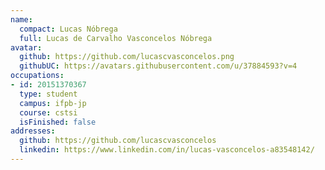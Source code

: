 ```yaml
---
name:
  compact: Lucas Nóbrega
  full: Lucas de Carvalho Vasconcelos Nóbrega
avatar:
  github: https://github.com/lucascvasconcelos.png
  githubUC: https://avatars.githubusercontent.com/u/37884593?v=4
occupations:
- id: 20151370367
  type: student
  campus: ifpb-jp
  course: cstsi
  isFinished: false
addresses:
  github: https://github.com/lucascvasconcelos
  linkedin: https://www.linkedin.com/in/lucas-vasconcelos-a83548142/
---
```

